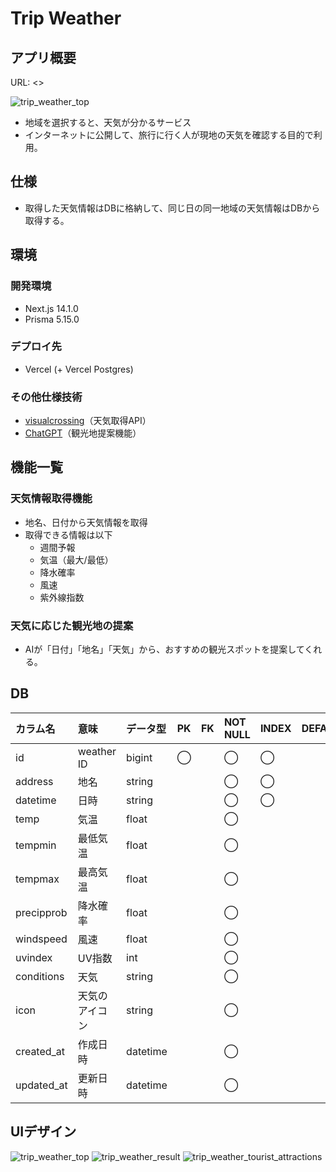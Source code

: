 # Trip Weather

## アプリ概要

URL: <>

![trip_weather_top](https://github.com/makoto00000/trip_weather/assets/65654634/f98764eb-c0b7-473c-a41e-2615836efb39)

- 地域を選択すると、天気が分かるサービス
- インターネットに公開して、旅行に行く人が現地の天気を確認する目的で利用。

## 仕様

- 取得した天気情報はDBに格納して、同じ日の同一地域の天気情報はDBから取得する。

## 環境

### 開発環境

- Next.js 14.1.0
- Prisma 5.15.0

### デプロイ先

- Vercel (+ Vercel Postgres)

### その他仕様技術

- [visualcrossing](https://www.visualcrossing.com/)（天気取得API）
- [ChatGPT](https://openai.com/chatgpt/)（観光地提案機能）

## 機能一覧

### 天気情報取得機能

- 地名、日付から天気情報を取得
- 取得できる情報は以下
  - 週間予報
  - 気温（最大/最低）
  - 降水確率
  - 風速
  - 紫外線指数

### 天気に応じた観光地の提案

- AIが「日付」「地名」「天気」から、おすすめの観光スポットを提案してくれる。

## DB

| カラム名   | 意味           | データ型 | PK   | FK   | NOT NULL | INDEX | DEFAULT |
| :--------- | :------------- | :------- | :--- | :--- | :------- | :---- | :------ |
| id         | weather ID     | bigint   | ◯   |      | ◯       | ◯    |         |
| address    | 地名           | string   |      |      | ◯       | ◯    |         |
| datetime   | 日時           | string   |      |      | ◯       | ◯    |         |
| temp       | 気温           | float    |      |      | ◯       |       |         |
| tempmin    | 最低気温       | float    |      |      | ◯       |       |         |
| tempmax    | 最高気温       | float    |      |      | ◯       |       |         |
| precipprob | 降水確率       | float    |      |      | ◯       |       |         |
| windspeed  | 風速           | float    |      |      | ◯       |       |         |
| uvindex    | UV指数         | int      |      |      | ◯       |       |         |
| conditions | 天気           | string   |      |      | ◯       |       |         |
| icon       | 天気のアイコン | string   |      |      | ◯       |       |         |
| created_at | 作成日時       | datetime |      |      | ◯       |       |         |
| updated_at | 更新日時       | datetime |      |      | ◯       |       |         |

## UIデザイン

![trip_weather_top](https://github.com/makoto00000/trip_weather/assets/65654634/f98764eb-c0b7-473c-a41e-2615836efb39)
![trip_weather_result](https://github.com/makoto00000/trip_weather/assets/65654634/ea0c4833-a283-4f4a-9efe-9f6b843e0d86)
![trip_weather_tourist_attractions](https://github.com/makoto00000/trip_weather/assets/65654634/03f6d939-d23b-4001-82c0-3325a8d64cc3)
